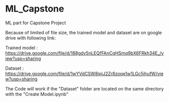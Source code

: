 # ML_Capstone
ML part for Capstone Project

Because of limited of file size, the trained model and dataset are on google drive with following link:

Trained model : https://drive.google.com/file/d/188gdv5nLEQfFAnCqHSmq9bX6FRkh34E_/view?usp=sharing

Dataset : https://drive.google.com/file/d/1wYVdCSW8ipjJ2Zr8zoqe1w1LGc5jhufW/view?usp=sharing

The Code will work if the "Dataset" folder are located on the same directory with the "Create Model.ipynb"
